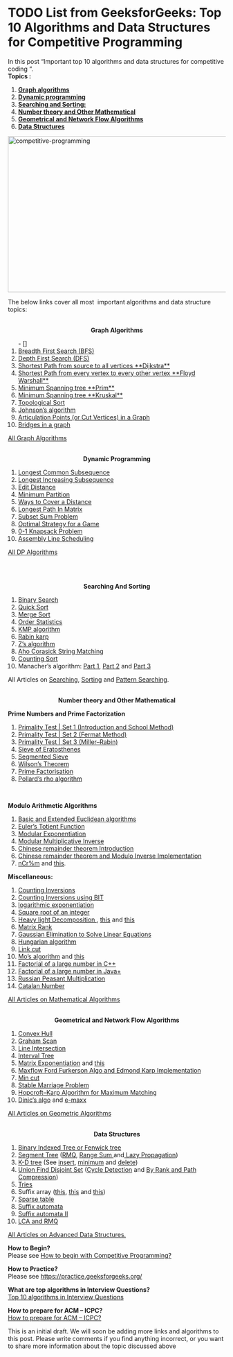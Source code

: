 <h1 class="entry-title">TODO List from GeeksforGeeks: Top 10 Algorithms and Data Structures for Competitive Programming</h1>
				
<p>In this post “Important top 10 algorithms and data structures for competitive coding “.<br>
<strong>Topics : </strong></p>
<ol>
<li><a href="#algo1"><strong>Graph algorithms </strong></a></li>
<li><a href="#algo2"><strong>Dynamic programming </strong></a></li>
<li><a href="#algo3"><strong>Searching and Sorting: </strong></a></li>
<li><a href="#algo4"><strong>Number theory and Other Mathematical </strong></a></li>
<li><a href="#algo6"><strong><strong>Geometrical and Network Flow Algorithms </strong></strong></a></li>
<li><a href="#algo7"><strong><strong>Data Structures</strong></strong></a></li>
</ol>
<p><img src="https://media.geeksforgeeks.org/wp-content/cdn-uploads/Competitive-Programming-1.jpg" alt="competitive-programming" width="580" height="360" class="aligncenter size-full wp-image-140503"></p>
<p>The below links  cover all most &nbsp;important algorithms and data structure topics:</p>
<p style="text-align: center;"><a name="algo1"></a><br>
<strong>Graph Algorithms </strong></p>
            
<ol>
- [] <li><a href="https://www.geeksforgeeks.org/breadth-first-traversal-for-a-graph/">Breadth First Search (BFS)</a></li>
<li><a href="https://www.geeksforgeeks.org/depth-first-traversal-for-a-graph/">Depth First Search (DFS)</a></li>
<li><a href="https://www.geeksforgeeks.org/greedy-algorithms-set-6-dijkstras-shortest-path-algorithm/">Shortest Path from source to all vertices **Dijkstra** </a></li>
<li><a href="https://www.geeksforgeeks.org/dynamic-programming-set-16-floyd-warshall-algorithm/">Shortest Path from every vertex to every other vertex **Floyd Warshall**</a></li>
<li><a href="https://www.geeksforgeeks.org/greedy-algorithms-set-5-prims-minimum-spanning-tree-mst-2/">Minimum Spanning tree **Prim** </a></li>
<li><a href="https://www.geeksforgeeks.org/greedy-algorithms-set-2-kruskals-minimum-spanning-tree-mst/">Minimum Spanning tree **Kruskal** </a></li>
<li><a href="https://www.geeksforgeeks.org/topological-sorting/">Topological Sort</a></li>
<li><a href="https://www.geeksforgeeks.org/johnsons-algorithm/">Johnson’s algorithm</a></li>
<li><a title="Permalink to Articulation Points (or Cut Vertices) in a Graph" href="https://www.geeksforgeeks.org/articulation-points-or-cut-vertices-in-a-graph/" rel="bookmark">Articulation Points (or Cut Vertices) in a Graph</a></li>
<li><a title="Permalink to Bridges in a graph" href="https://www.geeksforgeeks.org/bridge-in-a-graph/" rel="bookmark">Bridges in a graph</a></li>
</ol>
<p><a href="https://www.geeksforgeeks.org/category/graph/">All Graph Algorithms</a></p>
<p style="text-align: center;"><a name="algo2"></a><br>
<strong>Dynamic Programming</strong></p>
<ol>
<li><a href="https://www.geeksforgeeks.org/dynamic-programming-set-4-longest-common-subsequence/">Longest Common Subsequence</a></li>
<li><a href="https://www.geeksforgeeks.org/dynamic-programming-set-3-longest-increasing-subsequence/">Longest Increasing Subsequence</a></li>
<li><a href="https://www.geeksforgeeks.org/dynamic-programming-set-5-edit-distance/">Edit Distance</a></li>
<li><a href="https://www.geeksforgeeks.org/partition-a-set-into-two-subsets-such-that-the-difference-of-subset-sums-is-minimum/">Minimum Partition</a></li>
<li><a href="https://www.geeksforgeeks.org/count-number-of-ways-to-cover-a-distance/">Ways to Cover a Distance</a></li>
<li><a href="https://www.geeksforgeeks.org/find-the-longest-path-in-a-matrix-with-given-constraints/">Longest Path In Matrix</a></li>
<li><a href="https://www.geeksforgeeks.org/dynamic-programming-subset-sum-problem/">Subset Sum Problem</a></li>
<li><a href="https://www.geeksforgeeks.org/dynamic-programming-set-31-optimal-strategy-for-a-game/">Optimal Strategy for a Game</a></li>
<li><a href="https://www.geeksforgeeks.org/dynamic-programming-set-10-0-1-knapsack-problem/">0-1 Knapsack Problem</a></li>
<li><a href="https://www.geeksforgeeks.org/dynamic-programming-set-34-assembly-line-scheduling/">Assembly Line Scheduling</a></li>
</ol>
<p><a href="https://www.geeksforgeeks.org/tag/dynamic-programming/">All DP Algorithms</a></p>
<p>&nbsp;</p>
<p style="text-align: center;"><a name="algo3"></a><br>
<strong>Searching And Sorting</strong></p>
<ol>
<li><a href="http://geeksquiz.com/binary-search/">Binary Search</a></li>
<li><a href="http://geeksquiz.com/quick-sort/">Quick Sort</a></li>
<li><a href="http://geeksquiz.com/merge-sort/">Merge Sort</a></li>
<li><a href="https://www.geeksforgeeks.org/kth-smallestlargest-element-unsorted-array-set-2-expected-linear-time/">Order Statistics</a></li>
<li><a href="https://www.geeksforgeeks.org/searching-for-patterns-set-2-kmp-algorithm/">KMP algorithm</a></li>
<li><a href="https://www.geeksforgeeks.org/searching-for-patterns-set-3-rabin-karp-algorithm/"> Rabin karp</a></li>
<li><a href="https://www.geeksforgeeks.org/z-algorithm-linear-time-pattern-searching-algorithm/"> Z’s algorithm</a></li>
<li><a href="https://www.geeksforgeeks.org/aho-corasick-algorithm-pattern-searching/">Aho Corasick String Matching </a></li>
<li><a title="Permalink to Counting Sort" href="https://www.geeksforgeeks.org/counting-sort/" rel="bookmark">Counting Sort</a></li>
<li>Manacher’s algorithm: <a href="https://www.geeksforgeeks.org/manachers-algorithm-linear-time-longest-palindromic-substring-part-1/">Part 1</a>, <a href="https://www.geeksforgeeks.org/manachers-algorithm-linear-time-longest-palindromic-substring-part-2/">Part 2</a> and <a href="https://www.geeksforgeeks.org/manachers-algorithm-linear-time-longest-palindromic-substring-part-3-2/">Part 3</a></li>
</ol>
<p>All Articles on <a href="https://www.geeksforgeeks.org/category/searching/">Searching</a>, <a href="https://www.geeksforgeeks.org/category/sorting/">Sorting</a> and <a href="https://www.geeksforgeeks.org/category/pattern-searching/">Pattern Searching</a>.</p>
<p style="text-align: center;"><a name="algo4"></a><br>
<strong>Number theory and Other Mathematical</strong></p>
<p><strong>Prime Numbers and Prime Factorization</strong></p>
<ol>
<li><a href="https://www.geeksforgeeks.org/primality-test-set-1-introduction-and-school-method/">Primality Test | Set 1 (Introduction and School Method)</a></li>
<li><a href="https://www.geeksforgeeks.org/primality-test-set-2-fermet-method/">Primality Test | Set 2 (Fermat Method)</a></li>
<li><a title="Permalink to Primality Test | Set 3 (Miller–Rabin)" href="https://www.geeksforgeeks.org/primality-test-set-3-miller-rabin/" rel="bookmark">Primality Test | Set 3 (Miller–Rabin)</a></li>
<li><a href="https://www.geeksforgeeks.org/sieve-of-eratosthenes/">Sieve of Eratosthenes</a></li>
<li><a href="https://www.geeksforgeeks.org/segmented-sieve/">Segmented Sieve</a></li>
<li><a title="Permalink to Wilson’s Theorem" href="https://www.geeksforgeeks.org/wilsons-theorem/" rel="bookmark">Wilson’s Theorem</a></li>
<li><a href="https://www.geeksforgeeks.org/print-all-prime-factors-of-a-given-number/">Prime Factorisation</a></li>
<li><a href="https://www.geeksforgeeks.org/pollards-rho-algorithm-prime-factorization/">Pollard’s rho algorithm</a></li>
</ol>
<p>&nbsp;</p>
<p><strong>Modulo Arithmetic Algorithms</strong></p>
<ol>
<li><a href="https://www.geeksforgeeks.org/basic-and-extended-euclidean-algorithms/">Basic and Extended Euclidean algorithms</a></li>
<li><a href="https://www.geeksforgeeks.org/eulers-totient-function/">Euler’s Totient Function</a></li>
<li><a href="https://www.geeksforgeeks.org/modular-exponentiation-power-in-modular-arithmetic/">Modular Exponentiation</a></li>
<li><a href="https://www.geeksforgeeks.org/multiplicative-inverse-under-modulo-m/">Modular Multiplicative Inverse</a></li>
<li><a href="https://www.geeksforgeeks.org/chinese-remainder-theorem-set-1-introduction/">Chinese remainder theorem Introduction</a></li>
<li><a href="https://www.geeksforgeeks.org/chinese-remainder-theorem-set-2-implementation/">Chinese remainder theorem and Modulo Inverse Implementation</a></li>
<li><a href="https://www.geeksforgeeks.org/compute-ncr-p-set-2-lucas-theorem/">nCr%m</a> and <a href="https://www.geeksforgeeks.org/compute-ncr-p-set-1-introduction-and-dynamic-programming-solution/">this</a>.</li>
</ol>
<p><strong>Miscellaneous:</strong></p>
<ol>
<li><a href="https://www.geeksforgeeks.org/counting-inversions/">Counting Inversions</a></li>
<li><a href="https://www.geeksforgeeks.org/count-inversions-array-set-3-using-bit/">Counting Inversions using BIT</a></li>
<li><a href="https://www.geeksforgeeks.org/write-a-c-program-to-calculate-powxn/">logarithmic exponentiation</a></li>
<li><a title="Permalink to Square root of an integer" href="https://www.geeksforgeeks.org/square-root-of-an-integer/" rel="bookmark">Square root of an integer</a></li>
<li><a href="https://www.geeksforgeeks.org/heavy-light-decomposition-set-1-introduction/">Heavy light Decomposition </a>, <a href="http://e-maxx.ru/algo/heavy_light">this</a> and <a href="http://blog.anudeep2011.com/heavy-light-decomposition/">this</a></li>
<li><a href="https://www.geeksforgeeks.org/program-for-rank-of-matrix/">Matrix Rank</a></li>
<li><a title="Permalink to Gaussian Elimination to Solve Linear Equations" href="https://www.geeksforgeeks.org/gaussian-elimination/" rel="bookmark">Gaussian Elimination to Solve Linear Equations</a></li>
<li><a href="https://en.wikipedia.org/wiki/Hungarian_algorithm">Hungarian algorithm</a></li>
<li><a href="http://www.cs.cmu.edu/~avrim/451f12/lectures/lect1009-linkcut.txt">Link cut</a></li>
<li><a href="https://www.geeksforgeeks.org/mos-algorithm-query-square-root-decomposition-set-1-introduction/">Mo’s algorithm</a> and <a href="http://blog.anudeep2011.com/mos-algorithm/">this</a></li>
<li><a href="https://www.geeksforgeeks.org/factorial-large-number/">Factorial of a large number in C++</a></li>
<li><a href="https://www.geeksforgeeks.org/biginteger-class-in-java/">Factorial of a large number in Java+</a></li>
<li><a href="https://www.geeksforgeeks.org/fast-multiplication-method-without-using-multiplication-operator-russian-peasants-algorithm/">Russian Peasant Multiplication</a></li>
<li><a href="https://www.geeksforgeeks.org/program-nth-catalan-number/"> Catalan Number</a></li>
</ol>
<p><a href="https://www.geeksforgeeks.org/tag/MathematicalAlgo/">All Articles on Mathematical Algorithms</a></p>
<p style="text-align: center;"><a name="algo6"></a><br>
<strong>Geometrical and Network Flow Algorithms</strong></p>
<ol>
<li><a href="https://www.geeksforgeeks.org/convex-hull-set-1-jarviss-algorithm-or-wrapping/">Convex Hull</a></li>
<li><a href="https://www.geeksforgeeks.org/convex-hull-set-2-graham-scan/">Graham Scan</a></li>
<li><a href="https://www.geeksforgeeks.org/check-if-two-given-line-segments-intersect/">Line Intersection</a></li>
<li><a href="https://www.geeksforgeeks.org/interval-tree/">Interval Tree</a></li>
<li><a href="https://www.geeksforgeeks.org/matrix-exponentiation/">Matrix Exponentiation</a> and <a href="http://zobayer.blogspot.in/2010/11/matrix-exponentiation.html">this</a></li>
<li><a href="https://www.geeksforgeeks.org/ford-fulkerson-algorithm-for-maximum-flow-problem/">Maxflow Ford Furkerson Algo and Edmond Karp Implementation</a></li>
<li><a href="https://www.geeksforgeeks.org/minimum-cut-in-a-directed-graph/">Min cut</a></li>
<li><a href="https://www.geeksforgeeks.org/stable-marriage-problem/">Stable Marriage Problem</a></li>
<li><a href="https://www.geeksforgeeks.org/hopcroft-karp-algorithm-for-maximum-matching-set-1-introduction/">Hopcroft–Karp Algorithm for Maximum Matching </a></li>
<li><a href="https://www.geeksforgeeks.org/dinics-algorithm-maximum-flow/">Dinic’s algo</a> and <a href="http://e-maxx.ru/algo/dinic">e-maxx</a></li>
</ol>
<p><a href="https://www.geeksforgeeks.org/tag/geometric-algorithms/">All Articles on Geometric Algorithms</a></p>
<p style="text-align: center;"><a name="algo7"></a><br>
<strong>Data Structures</strong></p>
<ol>
<li><a href="https://www.geeksforgeeks.org/binary-indexed-tree-or-fenwick-tree-2/"> Binary Indexed Tree or Fenwick tree </a></li>
<li><a href="https://www.geeksforgeeks.org/segment-tree-set-1-range-minimum-query/"> Segment Tree</a> (<a href="https://www.geeksforgeeks.org/segment-tree-set-1-range-minimum-query/">RMQ</a>, <a href="https://www.geeksforgeeks.org/segment-tree-set-1-sum-of-given-range/">Range Sum </a>and<a href="https://www.geeksforgeeks.org/lazy-propagation-in-segment-tree/"> Lazy Propagation</a>)</li>
<li><a href="https://www.geeksforgeeks.org/k-dimensional-tree/">K-D tree</a> (See <a href="https://www.geeksforgeeks.org/k-dimensional-tree/">insert</a>, <a href="https://www.geeksforgeeks.org/k-dimensional-tree-set-2-find-minimum/">minimum</a> and <a href="https://www.geeksforgeeks.org/k-dimensional-tree-set-3-delete/">delete</a>)</li>
<li><a href="https://www.geeksforgeeks.org/union-find/">Union Find Disjoint Set</a> (<a href="https://www.geeksforgeeks.org/union-find-algorithm-set-2-union-by-rank/">Cycle Detection</a> and <a href="https://www.geeksforgeeks.org/union-find-algorithm-set-2-union-by-rank/">By Rank and Path Compression</a>)</li>
<li><a href="https://www.geeksforgeeks.org/trie-insert-and-search/">Tries</a></li>
<li>Suffix array (<a href="http://web.stanford.edu/class/cs97si/suffix-array.pdf">this</a>, <a href="https://www.geeksforgeeks.org/suffix-array-set-1-introduction/">this</a> and <a href="https://www.geeksforgeeks.org/suffix-array-set-2-a-nlognlogn-algorithm/">this</a>)</li>
<li><a href="https://www.geeksforgeeks.org/range-minimum-query-for-static-array/"> Sparse table</a></li>
<li><a href="https://www.geeksforgeeks.org/searching-for-patterns-set-5-finite-automata/"> Suffix automata</a></li>
<li><a href="https://www.geeksforgeeks.org/pattern-searching-set-5-efficient-constructtion-of-finite-automata/">Suffix automata II </a></li>
<li><a href="https://www.geeksforgeeks.org/find-lca-in-binary-tree-using-rmq/">LCA and RMQ</a></li>
</ol>
<p><a href="https://www.geeksforgeeks.org/category/advanced-data-structure/">All Articles on Advanced Data Structures.</a></p>
<p><strong>How to Begin?</strong><br>
Please see <a href="http://geeksquiz.com/how-to-begin-with-competitive-programming/">How to begin with Competitive Programming?</a></p>
<p><strong>How to Practice?</strong><br>
Please see <a href="https://practice.geeksforgeeks.org/">https://practice.geeksforgeeks.org/</a></p>
<p><strong>What are top algorithms in Interview Questions?</strong><br>
<a href="https://www.geeksforgeeks.org/top-10-algorithms-in-interview-questions/">Top 10 algorithms in Interview Questions</a></p>
<p><strong>How to prepare for ACM – ICPC?</strong><br>
<a href="https://www.geeksforgeeks.org/how-to-prepare-for-acm-icpc/">How to prepare for ACM – ICPC?</a></p>
<p>This is an initial draft. We will soon be adding more links and algorithms to this post. Please write comments if you find anything incorrect, or you want to share more information about the topic discussed above</p>
                      